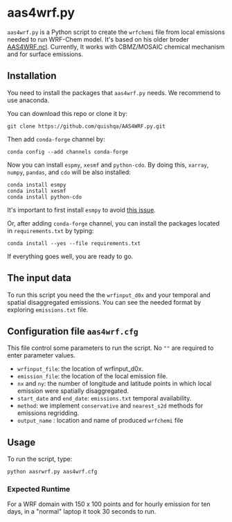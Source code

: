 # aas4wrf.py

`aas4wrf.py` is a Python script to create the `wrfchemi` file from local emissions needed to run WRF-Chem model. It's based on his older broder [AAS4WRF.ncl](https://github.com/alvv1986/AAS4WRF).
Currently, It works with CBMZ/MOSAIC chemical mechanism and for surface emissions.

## Installation

You need to install the packages that `aas4wrf.py` needs. We recommend to use anaconda.

You can download this repo or clone it by:

```
git clone https://github.com/quishqa/AAS4WRF.py.git
```

Then add `conda-forge` channel by:

```
conda config --add channels conda-forge
```

Now you can install `espmy`, `xesmf` and `python-cdo`. By doing this, `xarray`,
`numpy`,  `pandas`, and `cdo` will be also installed:

```
conda install esmpy
conda install xesmf
conda install python-cdo
```

It's important to first install `esmpy` to avoid [this issue](https://github.com/JiaweiZhuang/xESMF/issues/47#issuecomment-593322288).


Or, after adding `conda-forge` channel, you can install the packages located in `requirements.txt` by typing:

```
conda install --yes --file requirements.txt
```

If everything goes well, you are ready to go.

## The input data
To run this script you need the the `wrfinput_d0x` and your temporal and spatial disaggregated emissions. You can see the needed format by exploring `emissions.txt` file.

## Configuration file `aas4wrf.cfg`
This file control some parameters to run the script. No `""` are required to enter parameter values.
* `wrfinput_file`: the location of wrfinput_d0x.
* `emission_file`: the location of the local emission file.
* `nx` and `ny`: the number of longitude and latitude points in which local emission were spatially disaggregated.
* `start_date` and `end_date`: `emissions.txt` temporal availability.
* `method`: we implement `conservative` and `nearest_s2d` methods for emissions regridding.
* `output_name` : location and name of produced `wrfchemi` file

## Usage

To run the script, type:
```
python aasrwrf.py aas4wrf.cfg
```

### Expected Runtime

For a WRF domain with 150 x 100 points and for hourly emission for ten days, in a "normal" laptop it took 30 seconds to run.
